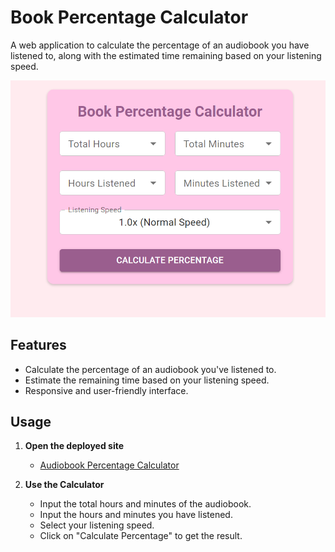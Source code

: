 # Book Percentage Calculator

A web application to calculate the percentage of an audiobook you have listened to, along with the estimated time remaining based on your listening speed.

![Book Percentage Calculator](audiobook-project/AudioCalcImage.png)

## Features
- Calculate the percentage of an audiobook you've listened to.
- Estimate the remaining time based on your listening speed.
- Responsive and user-friendly interface.

## Usage
1. **Open the deployed site**
   - [Audiobook Percentage Calculator](https://audiobook-percentage.web.app/)

2. **Use the Calculator**
   - Input the total hours and minutes of the audiobook.
   - Input the hours and minutes you have listened.
   - Select your listening speed.
   - Click on "Calculate Percentage" to get the result.
